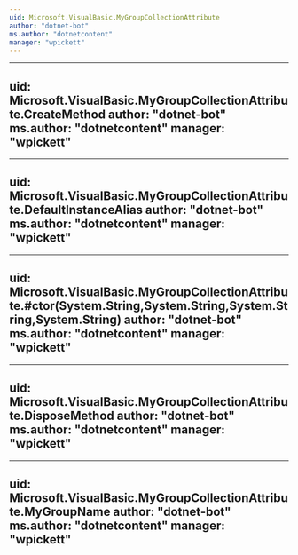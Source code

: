 ```yaml
---
uid: Microsoft.VisualBasic.MyGroupCollectionAttribute
author: "dotnet-bot"
ms.author: "dotnetcontent"
manager: "wpickett"
---
```


---
uid: Microsoft.VisualBasic.MyGroupCollectionAttribute.CreateMethod
author: "dotnet-bot"
ms.author: "dotnetcontent"
manager: "wpickett"
---

---
uid: Microsoft.VisualBasic.MyGroupCollectionAttribute.DefaultInstanceAlias
author: "dotnet-bot"
ms.author: "dotnetcontent"
manager: "wpickett"
---

---
uid: Microsoft.VisualBasic.MyGroupCollectionAttribute.#ctor(System.String,System.String,System.String,System.String)
author: "dotnet-bot"
ms.author: "dotnetcontent"
manager: "wpickett"
---

---
uid: Microsoft.VisualBasic.MyGroupCollectionAttribute.DisposeMethod
author: "dotnet-bot"
ms.author: "dotnetcontent"
manager: "wpickett"
---

---
uid: Microsoft.VisualBasic.MyGroupCollectionAttribute.MyGroupName
author: "dotnet-bot"
ms.author: "dotnetcontent"
manager: "wpickett"
---
